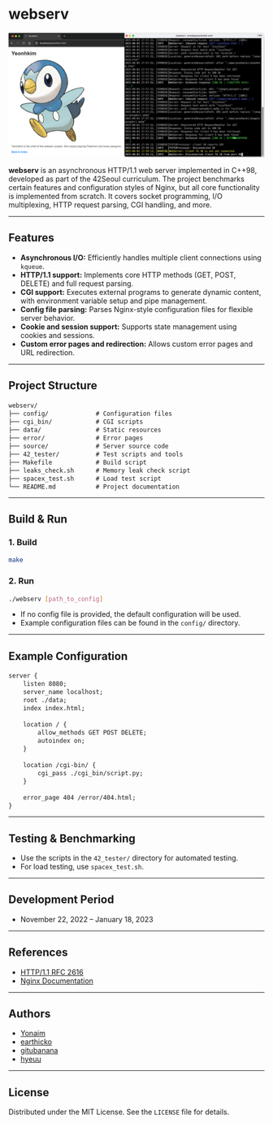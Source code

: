 # webserv

![screenshot](/screenshot.png)

**webserv** is an asynchronous HTTP/1.1 web server implemented in C++98, developed as part of the 42Seoul curriculum. The project benchmarks certain features and configuration styles of Nginx, but all core functionality is implemented from scratch. It covers socket programming, I/O multiplexing, HTTP request parsing, CGI handling, and more.

---

## Features

* **Asynchronous I/O:** Efficiently handles multiple client connections using `kqueue`.
* **HTTP/1.1 support:** Implements core HTTP methods (GET, POST, DELETE) and full request parsing.
* **CGI support:** Executes external programs to generate dynamic content, with environment variable setup and pipe management.
* **Config file parsing:** Parses Nginx-style configuration files for flexible server behavior.
* **Cookie and session support:** Supports state management using cookies and sessions.
* **Custom error pages and redirection:** Allows custom error pages and URL redirection.

---

## Project Structure

```
webserv/
├── config/             # Configuration files
├── cgi_bin/            # CGI scripts
├── data/               # Static resources
├── error/              # Error pages
├── source/             # Server source code
├── 42_tester/          # Test scripts and tools
├── Makefile            # Build script
├── leaks_check.sh      # Memory leak check script
├── spacex_test.sh      # Load test script
└── README.md           # Project documentation
```

---

## Build & Run

### 1. Build

```bash
make
```

### 2. Run

```bash
./webserv [path_to_config]
```

* If no config file is provided, the default configuration will be used.
* Example configuration files can be found in the `config/` directory.

---

## Example Configuration

```nginx
server {
    listen 8080;
    server_name localhost;
    root ./data;
    index index.html;

    location / {
        allow_methods GET POST DELETE;
        autoindex on;
    }

    location /cgi-bin/ {
        cgi_pass ./cgi_bin/script.py;
    }

    error_page 404 /error/404.html;
}
```

---

## Testing & Benchmarking

* Use the scripts in the `42_tester/` directory for automated testing.
* For load testing, use `spacex_test.sh`.

---

## Development Period

* November 22, 2022 – January 18, 2023

---

## References

* [HTTP/1.1 RFC 2616](https://www.rfc-editor.org/rfc/rfc2616)
* [Nginx Documentation](https://nginx.org/en/docs/)

---

## Authors

* [Yonaim](https://github.com/Yonaim)
* [earthicko](https://github.com/earthicko)
* [gitubanana](https://github.com/gitubanana)
* [hyeuu](https://github.com/hey-uu)

---

## License

Distributed under the MIT License. See the `LICENSE` file for details.

